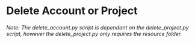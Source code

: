 # Delete Account or Project

###### Note: The delete_account.py script is dependant on the delete_project.py script, however the delete_project.py only requires the resource folder.

